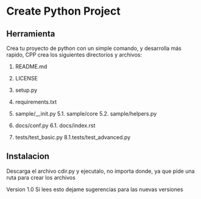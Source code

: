 # Create Python Project

##  Herramienta

Crea tu proyecto de python con un simple comando, y desarrolla más rapido, CPP crea los siguientes directorios y archivos:

 1. README.md
 2. LICENSE
 3. setup.py
 4. requirements.txt
 
 6. sample/__init.py
 5.1. sample/core
 5.2. sample/helpers.py
 
 6. docs/conf.py
 6.1. docs/index.rst
 8. tests/test_basic.py
 8.1.tests/test_advanced.py

## Instalacion

Descarga el archivo cdir.py y ejecutalo, no importa donde, ya que pide una ruta para crear los archivos

Version 1.0
Si lees esto dejame sugerencias para las nuevas versiones
